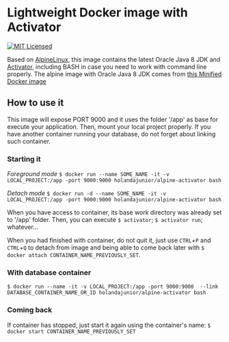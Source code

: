 # Lightweight Docker image with Activator 
[![MIT Licensed](https://img.shields.io/badge/license-MIT-green.svg)](https://tldrlegal.com/license/mit-license)

Based on [AlpineLinux](https://alpinelinux.org/), this image contains the latest Oracle Java 8 JDK and [Activator](https://www.lightbend.com/activator/download), including BASH in case you need to work with command line properly. The alpine image with Oracle Java 8 JDK comes from [this Minified Docker image](https://hub.docker.com/r/anapsix/alpine-java/)

## How to use it
This image will expose PORT 9000 and it uses the folder '/app' as base for execute your application. Then, mount your local project properly. If you have another container running your database, do not forget about linking such container.

### Starting it

*Foreground mode*
`$ docker run --name SOME_NAME -it -v LOCAL_PROJECT:/app -port 9000:9000 holandajunior/alpine-activator bash` 

*Detach mode*
`$ docker run -d --name SOME_NAME -it -v LOCAL_PROJECT:/app -port 9000:9000 holandajunior/alpine-activator bash`

When you have access to container, its base work directory was already set to '/app' folder. Then, you can execute `$ activator`; `$ activator run`; whatever...

When you had finished with container, do not quit it, just use `CTRL`+`P` and `CTRL`+`Q` to detach from image and being able to come back later with `$ docker attach CONTAINER_NAME_PREVIOUSLY_SET`.

### With database container
`$ docker run --name -it -v LOCAL_PROJECT:/app -port 9000:9000  --link DATABASE_CONTAINER_NAME_OR_ID holandajunior/alpine-activator bash`

### Coming back
If container has stopped, just start it again using the container's name: `$ docker start CONTAINER_NAME_PREVIOUSLY_SET`
